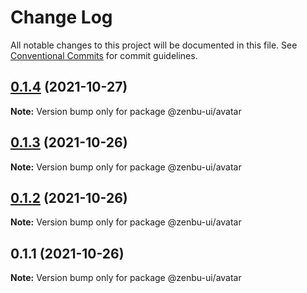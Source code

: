 # Change Log

All notable changes to this project will be documented in this file.
See [Conventional Commits](https://conventionalcommits.org) for commit guidelines.

## [0.1.4](https://github.com/KodepandaID/zenbu-ui/compare/@zenbu-ui/avatar@0.1.3...@zenbu-ui/avatar@0.1.4) (2021-10-27)

**Note:** Version bump only for package @zenbu-ui/avatar





## [0.1.3](https://github.com/KodepandaID/zenbu-ui/compare/@zenbu-ui/avatar@0.1.2...@zenbu-ui/avatar@0.1.3) (2021-10-26)

**Note:** Version bump only for package @zenbu-ui/avatar





## [0.1.2](https://github.com/KodepandaID/zenbu-ui/compare/@zenbu-ui/avatar@0.1.1...@zenbu-ui/avatar@0.1.2) (2021-10-26)

**Note:** Version bump only for package @zenbu-ui/avatar





## 0.1.1 (2021-10-26)

**Note:** Version bump only for package @zenbu-ui/avatar
